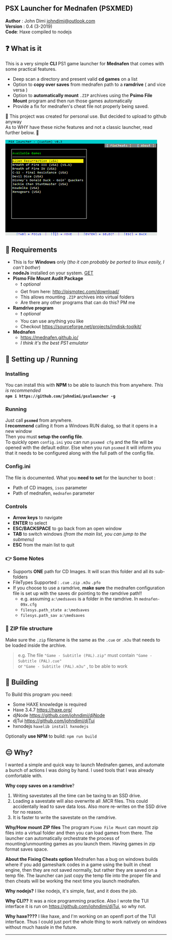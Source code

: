 
PSX Launcher for Mednafen (PSXMED)
 --------------------- 
**Author** :  John Dimi <johndimi@outlook.com>\
**Version** : 0.4 (3-2019)\
**Code**: Haxe compiled to nodejs

##  :question: What is it

This is a very simple **CLI** PS1 game launcher for **Mednafen** that comes with some practical features.

- Deep scan a directory and present valid **cd games** on a list
- Option to **copy over saves** from mednafen path to a **ramdrive** ( and vice versa )
- Option to **automatically mount** `.ZIP` archives using the **Psimo File Mount** program and then run those games automatically
- Provide a fix for mednafen's cheat file not properly being saved.
 
:pushpin: This project was created for personal use. But decided to upload to github anyway \
As to WHY have these niche features and not a classic launcher, read further below. :pushpin:

![Launcher Demo Screen](media/demo1.gif)

## :beginner: Requirements

- This is for **Windows** only (*tho it can probably be ported to linux easily, I can't bother*)
- **nodeJs**  installed on your system. [GET](https://nodejs.org)
-  **Pismo File Mount Audit Package** 
	- :exclamation: *optional*
	- Get from here: http://pismotec.com/download/
	- This allows mounting `.ZIP` archives into virtual folders
	- Are there any other programs that can do this? PM me
- **Ramdrive program**
	- :exclamation: *optional*
	- You can use anything you like
	- Checkout https://sourceforge.net/projects/imdisk-toolkit/
- **Mednafen**
	- https://mednafen.github.io/
	- *I think it's the best PS1 emulator*

## :runner: Setting up / Running

### Installing
You can install this with **NPM** to be able to launch this from anywhere. *This is recommended*\
**`npm i https://github.com/johndimi/psxlauncher -g`**

### Running
Just call **`psxmed`** from anywhere.\
**I recommend** calling it from a Windows RUN dialog, so that it opens in a new window\
Then you must **setup the config file**. \
To quickly open `config.ini` you can run `psxmed cfg` and the file will be opened with the default editor. Else when you run `psxmed` it will inform you that it needs to be configured along with the full path of the config file.

### Config.ini
The file is documented.  What you **need to set** for the launcher to boot :
- Path of CD images, `isos` parameter
- Path of mednafen, `mednafen` parameter

### Controls

- **Arrow keys** to navigate
- **ENTER** to select
- **ESC/BACKSPACE** to go back from an open window
- **TAB** to switch windows *(from the main list, you can jump to the submenu)*
- **ESC** from the main list to quit

### :point_right: Some Notes

- Supports **ONE** path for CD Images. It will scan this folder and all its sub-folders 
- FileTypes Supported : `.cue` `.zip`  `.m3u` `.pfo`
- If you choose to use a ramdrive, **make sure** the mednafen configuration file is set up with the saves dir pointing to the ramdrive path!!
	- e.g. assuming `a:\medsaves` is a folder in the ramdrive. In `mednafen-09x.cfg`
	- `filesys.path_state a:\medsaves`
	- `filesys.path_sav a:\medsaves`
	
### :notebook: ZIP file structure

Make sure the `.zip` filename is the same as the `.cue` or `.m3u` that needs to be loaded inside the archive.
>e.g. The file `"Game - Subtitle (PAL).zip"` must contain `"Game - Subtitle (PAL).cue"`\
> or `"Game - Subtitle (PAL).m3u"` , to be able to work
	
## :wrench: Building

To Build this program you need:

- Some HAXE knowledge is required
- Haxe 3.4.7 https://haxe.org/
- djNode https://github.com/johndimi/djNode
- djTui https://github.com/johndimi/djTui
- hxnodejs `haxelib install hxnodejs`

Optionally **use NPM** to build:
`npm run build`


## :neutral_face: Why?

I wanted a simple and quick way to launch Mednafen games, and automate a bunch of actions I was doing by hand. I used tools that I was already comfortable with.

**Why copy saves on a ramdrive**?
1. Writing savestates all the time can be taxing to an SSD drive.
2. Loading a savestate will also overwrite all .MCR files. This could accidentally lead to save data loss. Also more re-writes on the SSD drive for no reason.
3. It is faster to write the savestate on the ramdrive.



**Why/How mount ZIP files**
The program `Pismo File Mount` can mount zip files into a virtual folder and then you can load games from there. The launcher can automatically orchestrate the process of mounting/unmounting games as you launch them. Having games in zip format saves space.

**About the Fixing Cheats option**
Mednafen has a bug on windows builds where if you add gameshark codes in a game using the built in cheat engine, then they are not saved normally, but rather they are saved on a temp file. The launcher can just copy the temp file into the proper file and then cheats will be working the next time you launch mednafen.

**Why nodejs?**
I like nodejs, it's simple, fast, and it does the job.

**Why CLI??**
It was a nice programming practice. Also I wrote the TUI interface it is run on https://github.com/johndimi/djTui, so why not.
	
**Why haxe????**
I like haxe, and I'm working on an openfl port of the TUI interface. Thus I could just port the whole thing to work natively on windows without much hassle in the future.

---
